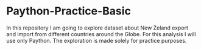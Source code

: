 # Paython-Practice-Basic
In this repository I am going to explore dataset about New Zeland  export and import from different countries around the Globe. For this analysis I will use only Paython. The exploration is made solely for practice purposes.
